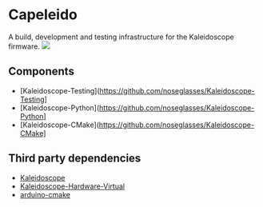 # Capeleido
A build, development and testing infrastructure for the Kaleidoscope firmware.
<img src="https://github.com/noseglasses/Capeleido/blob/master/Capeleido.svg?sanitize=true">

## Components
* [Kaleidoscope-Testing](https://github.com/noseglasses/Kaleidoscope-Testing]
* [Kaleidoscope-Python](https://github.com/noseglasses/Kaleidoscope-Python]
* [Kaleidoscope-CMake](https://github.com/noseglasses/Kaleidoscope-CMake]

## Third party dependencies
* [Kaleidoscope](https://github.com/keyboardio/Kaleidoscope)
* [Kaleidoscope-Hardware-Virtual](https://github.com/keyboardio/Kaleidoscope-Hardware-Virtual)
* [arduino-cmake](https://github.com/arduino-cmake/arduino-cmake)
